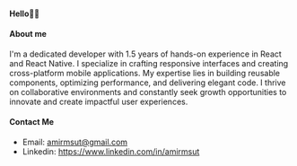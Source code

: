 #### Hello👋🏻
#### About me

I'm a dedicated developer with 1.5 years of hands-on experience in React and React Native. I specialize in crafting responsive interfaces and creating cross-platform mobile applications. My expertise lies in building reusable components, optimizing performance, and delivering elegant code. I thrive on collaborative environments and constantly seek growth opportunities to innovate and create impactful user experiences.


#### Contact Me
-   Email: amirmsut@gmail.com
-   Linkedin: https://www.linkedin.com/in/amirmsut

<!--
**amirmsut/amirmsut** is a ✨ _special_ ✨ repository because its `README.md` (this file) appears on your GitHub profile.

Here are some ideas to get you started:

- 🔭 I’m currently working on ...
- 🌱 I’m currently learning ...
- 👯 I’m looking to collaborate on ...
- 🤔 I’m looking for help with ...
- 💬 Ask me about ...
- 📫 How to reach me: ...
- 😄 Pronouns: ...
- ⚡ Fun fact: ...
-->
